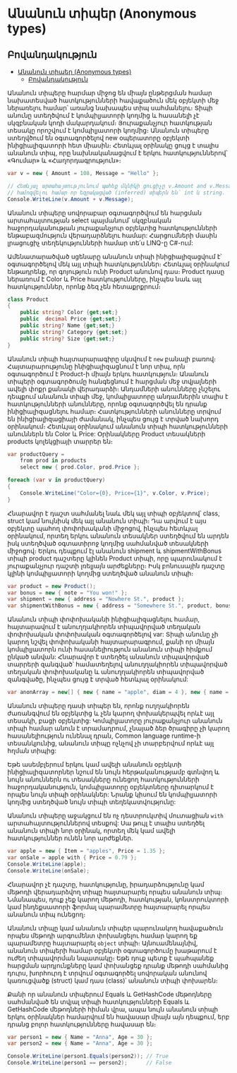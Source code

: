 # Անանուն տիպեր (Anonymous types)

## Բովանդակություն

- [Անանուն տիպեր (Anonymous types)](#անանուն-տիպեր-anonymous-types)
  - [Բովանդակություն](#բովանդակություն)

Անանուն տիպերը հարմար միջոց են միայն ընթերցման համար նախատեսված հատկությունների հավաքածուն մեկ օբյեկտի մեջ ներառելու համար՝ առանց նախապես տիպ սահմանելու։ Տիպի անունը ստեղծվում է կոմպիլյատորի կողմից և հասանելի չէ սկզբնական կոդի մակարդակում։ Յուրաքանչյուր հատկության տեսակը որոշվում է կոմպիլյատորի կողմից։ Անանուն տիպերը ստեղվծում են օգտագործելով new օպերատորը օբյեկտի ինիցիալիզատորի հետ միասին։ Հետևյալ օրինակը ցույց է տալիս անանուն տիպ, որը նախնականացվում է երկու հատկություններով՝ «Գումար» և «Հաղորդագրություն»։

```c#
var v = new { Amount = 108, Message = "Hello" };

// Հետևյալ արտահայտությունում պահեք մկնիկի ցուցիչը v.Amount and v.Message - վրա 
// համոզվելու համար որ եզրակացված (inferred) տիպերն են՝ int և string.
Console.WriteLine(v.Amount + v.Message);

```

Անանուն տիպերը սովորաբար օգտագործվում են հարցման արտահայտության select պայմանում՝ սկզբնական հաջորդականության յուրաքանչյուր օբյեկտից հատկությունների ենթաբազմություն վերադարձնելու համար: Հարցումների մասին լրացուցիչ տեղեկությունների համար տե՛ս LINQ-ը C#-ում:

Ամենատարածված սցենարը անանուն տիպի ինիցիալիզացվում է՝ օգտագործելով մեկ այլ տիպի հատկություններ։ Հետևյալ օրինակում ենթադրենք, որ գոյություն ունի Product անունով դաս։ Product դասը ներառում է Color և Price հատկությունները, ինչպես նաև այլ հատկություններ, որոնք ձեզ չեն հետաքրքրում։

```c#
class Product
{
    public string? Color {get;set;}
    public  decimal Price {get;set;}
    public string? Name {get;set;}
    public string? Category {get;set;}
    public string? Size {get;set;}
}
```

Անանուն տիպի հայտարարագիրը սկսվում է `new` բանալի բառով։ Հայտարարությունը ինիցիալիզացնում է նոր տիպ, որն օգտագործում է Product-ի միայն երկու հատկություն։ Անանուն տիպերի օգտագործումը հանգեցնում է հարցման մեջ տվյալների ավելի փոքր քանակի վերադարձի։ Անդամների անունները չնշելու դեպքում անանուն տիպի մեջ, կոմպիլյատորը  անդամներին տալիս է հատկությունների անունները, որոնք օգտագործվել են դրանք ինիցիալիզացնելու համար։ Հատկությունների անունները տրվում են ինիցիալիզացիայի ժամանակ, ինչպես ցույց է տրված նախորդ օրինակում։ Հետևյալ օրինակում անանուն տիպի հատկությունների անուններն են Color և Price: Օրինակները Product տեսակների products կոլեկցիայի տարրեր են։

```c#
var productQuery =
    from prod in products
    select new { prod.Color, prod.Price };

foreach (var v in productQuery)
{
    Console.WriteLine("Color={0}, Price={1}", v.Color, v.Price);
}
```

Հնարավոր է դաշտ սահմանել նաև մեկ այլ տիպի օբյեկտով՝ class, struct կամ նույնիսկ մեկ այլ անանուն տիպի։ Դա արվում է այս օբյեկտը պահող փոփոխականի միջոցով, ինչպես հետևյալ օրինակում, որտեղ երկու անանուն տեսակներ ստեղծվում են արդեն իսկ ստեղծված օգտատիրոջ կողմից սահմանված տեսակների միջոցով։ Երկու դեպքում էլ անանուն shipment և shipmentWithBonus տիպի product դաշտերը կլինեն Product տիպի, որը պարունակում է յուրաքանչյուր դաշտի լռելյայն արժեքները։ Իսկ բոնուսային դաշտը կլինի կոմպիլյատորի կողմից ստեղծված անանուն տիպի։

```c#
var product = new Product();
var bonus = new { note = "You won!" };
var shipment = new { address = "Nowhere St.", product };
var shipmentWithBonus = new { address = "Somewhere St.", product, bonus };

```

Անանուն տիպի փոփոխականի ինիցիալիզացնելու համար, հայտարավում է անուղղակիորեն տիպավորված տեղական փոփոխական փոփոխական օգտագործելով var: Տիպի անունը չի կարող նշվել փոփոխականի հայտարարագրում, քանի որ միայն կոմպիլյատորն ունի հասանելիություն անանուն տիպի հիմքում ընկած անվան: Հնարավոր է ստեղծել անանուն տիպավորված տարրերի զանգված՝ համատեղելով անուղղակիորեն տիպավորված տեղական փոփոխականը և անուղղակիորեն տիպավորված զանգվածը, ինչպես ցույց է տրված հետևյալ օրինակում:

```c#
var anonArray = new[] { new { name = "apple", diam = 4 }, new { name = "grape", diam = 1 }};
```

Անանուն տիպերը դասի տիպեր են, որոնք ուղղակիորեն ժառանգվում են օբյեկտից և չեն կարող փոխակերպվել որևէ այլ տեսակի, բացի օբյեկտից: Կոմպիլյատորը յուրաքանչյուր անանուն տիպի համար անուն է տրամադրում, չնայած ձեր ծրագիրը չի կարող հասանելիություն ունենալ դրան, Common language runtime-ի տեսանկյունից, անանուն տիպը ոչնչով չի տարբերվում որևէ այլ հղման տիպից:

Եթե ասեմբլերում երկու կամ ավելի անանուն օբյեկտի ինիցիալիզատորներ նշում են նույն հերթականությամբ գտնվող և նույն անուններն ու տեսակները ունեցող հատկությունների հաջորդականություն, կոմպիլյատորը օբյեկտները դիտարկում է որպես նույն տիպի օրինակներ: Նրանք կիսում են կոմպիլյատորի կողմից ստեղծված նույն տիպի տեղեկատվությունը:

Անանուն տիպերը աջակցում են ոչ դեստրուկտիվ մուտացիան `with` արտահայտություններով տեսքով: Սա թույլ է տալիս ստեղծել անանուն տիպի նոր օրինակ, որտեղ մեկ կամ ավելի հատկություններ ունեն նոր արժեքներ.

```c#
var apple = new { Item = "apples", Price = 1.35 };
var onSale = apple with { Price = 0.79 };
Console.WriteLine(apple);
Console.WriteLine(onSale);
```

Հնարավոր չէ դաշտը, հատկությունը, իրադարձությունը կամ մեթոդի վերադարձվող տիպը հայտարարել որպես անանուն տիպ։ Նմանապես, դուք չեք կարող մեթոդի, հատկության, կոնստրուկտորի կամ ինդեքսատորի ֆորմալ պարամետրը հայտարարել որպես անանուն տիպ ունեցող։

Անանուն տիպը կամ անանուն տիպեր պարունակող հավաքածուն որպես մեթոդի արգումենտ փոխանցելու համար կարող եք պարամետրը հայտարարել `object` տիպի։ Այնուամենայնիվ, անանուն տիպերի համար օբյեկտի օգտագործումը խաթարում է ուժեղ տիպավորման նպատակը։ Եթե դուք պետք է պահպանեք հարցման արդյունքները կամ փոխանցեք դրանք մեթոդի սահմանից դուրս, խորհուրդ է տրվում օգտագործել սովորական անունով կառուցվածք (struct) կամ դաս (class)՝ անանուն տիպի փոխարեն։

Քանի որ անանուն տիպերում Equals և GetHashCode մեթոդները սահմանված են տվյալ տիպի հատկությունների Equals և GetHashCode մեթոդների հիման վրա, ապա նույն անանուն տիպի երկու օրինակներ համարվում են հավասար միայն այն դեպքում, երբ դրանց բոլոր հատկությունները հավասար են։

```c#
var person1 = new { Name = "Anna", Age = 30 };
var person2 = new { Name = "Anna", Age = 30 };

Console.WriteLine(person1.Equals(person2)); // True
Console.WriteLine(person1 == person2);      // False
```
